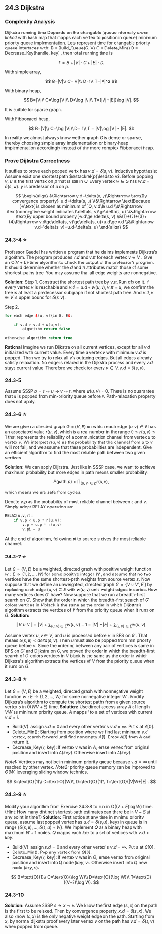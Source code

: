 ## 24.3 Dijkstra

### Complexity Analysis

Dijkstra running time Depends on the changable (queue internally *cross linked* with hash map that mapps each vertex to position in queue) minimum priority queue implementation.
Lets represent time for changable priority queue interfaces with:
B = Build_Queue(G. V)
C = Delete_Min()
D = Decrease_Key(handle, key)
, then total running time is

$$
T=B+|V|\cdot C+|E|\cdot D.
$$

With simple array, 

$$
B=|V|\\
C=|V|\\
D=1\\
T=|V|^2
$$

With binary-heap, 

$$
B=|V|\\
C=\log |V|\\
D=\log |V|\\
T=(|V|+|E|)\log |V|.
$$

It is suitble for sparse graph.

With Fibbonacci heap, 

$$
B=|V|\\
C=\log |V|\\
D= 1\\
T = |V|\log |V| + |E|.
$$

In reality we almost always know wether graph $G$ is dense or sparse, thereby choosing simple array implementation or binary-heap implementation accordingly instead of the more complex Fibbonacci heap. 

### Prove Dijkstra Correctness

It suffies to prove each popped vertx has $v.d=\delta(s, v)$.
Inductive hypothesis: Assume exist one shortest path $s\stackrel{p}\leadsto v$. Before popping $v$, $u$ is the first vertex on $p$ that is still in $Q$. Every vertex $w\in S$ has $w.d=\delta(s, w)$. $y$ is predessor of $u$ on $p$.

$$
\begin{align}
&\Rightarrow y.d=\delta(s, y)\Rightarrow \text{By convergence property}, u.d=\delta(s, u) 
\\&\Rightarrow \text{Because }v\text{ is chosen as minimum of }Q, v.d\le u.d
\\&\Rightarrow \text{nonnegtive weight indicates }\delta(s, v)\ge\delta(s, u) 
\\&\Rightarrow \text{By upper bound property }v.d\ge \delta(s, v)
\\&(1)+(2)+(3)+(4)\Rightarrow v.d\ge\delta(s, v)\ge\delta(s, u)=u.d\ge v.d
\\&\Rightarrow v.d=\delta(s, v)=u.d=\delta(s, u)
\end{align}
$$

### 24.3-4 ⭐
Professor Gaedel has written a program that he claims implements Dijkstra’s algorithm. The program produces $v.d$ and $v.\pi$ for each vertex $v\in V$ . Give an $\text{O}(V+E)$-time algorithm to check the output of the professor’s program. It should determine whether the $d$ and $\pi$ attributes match those of some shortest-paths tree. You may assume that all edge weights are nonnegative.

**Solution:**
Step 1. 
Construct the shortest path tree by $v.\pi$. Run dfs on it. If every vertex $v$ is reachable and $v.d=u.d+w(u, v), v.\pi = u$, we confirm the tree is at least a predecessor subgraph if not shortest path tree. And $v.d, v\in V$ is upper bound for $\delta(s, v)$. 

Step 2.
```C++
for each edge $(u, v)\in G. E$:

    if v.d > v.d + w(u,v):
        algorithm return false

otherwise algorithm return true

```

**Rational**
Imagine we run Dijkstra on all current vertices, except for all $v.d$ initialized with current value. Every time a vertex $v$ with minimum $v.d$ is popped. Then we try to relax all $v$'s outgoing edges. But all edges already satisfy relaxation. No edge is relaxed in the Dijkstra process and every $v.d$ stays current value. Therefore we check for every $v\in V, v.d=\delta(s,v)$.

### 24.3-5 

Assume SSSP $p = s \leadsto u \rightarrow v \leadsto t$, where $w(u,v)=0$. There is no guarantee that $u$ is popped from min-priority queue before $v$. Path-relaxation property does not apply.

### 24.3-6 ⭐
We are given a directed graph $G=(V,E)$ on which each edge $(u,v)\in E$ has an associated value $r(u,v)$, which is a real number in the range $0\le r(u,v)\le 1$ that represents the reliability of a communication channel from vertex $u$ to vertex $v$. We interpret $r(u,v)$ as the probability that the channel from $u$ to $v$ will not fail, and we assume that these probabilities are independent. Give an efficient algorithm to find the most reliable path between two given vertices.

**Solution:**
We can apply Dijkstra. Just like in SSSP case, we want to achieve maximum probability but more edges in path means smaller probability:

$$
P(\text{path }p )=\prod_{(u,v)\in p}r(u,v),
$$

which means we are safe from cycles.

Denote $v.p$ as the probability of most reliable channel between $s$ and $v$. Simply adopt RELAX operation as:
```C++
RELAX(u,v,r):
    if v.p < u.p * r(u,v):
        v.p = u.p * r(u,v)
        v.pi = u
```

At the end of algorithm, following $pi$ to source $s$ gives the most reliable channel.

### 24.3-7 ⭐
Let $G=(V,E)$ be a weighted, directed graph with positive weight function $w:E\rightarrow \{1,2,...,W\}$ for some positive integer $W$ , and assume that no two vertices have the same shortest-path weights from source vertex $s$. Now suppose that we define an unweighted, directed graph $G'=\{V\cup V',E'\}$ by replacing each edge $(u,v)\in E$ with $w(u,v)$ unit-weight edges in series. How many vertices does $G'$ have? Now suppose that we run a breadth-first search on $G'$. Show that the order in which the breadth-first search of $G'$ colors vertices in $V$ black is the same as the order in which Dijkstra’s algorithm extracts the vertices of $V$ from the priority queue when it runs on $G$.
**Solution:**

$$
|V\cup V'|=|V| + \sum_{(u, v)\in E}w(u, v)-1=|V|-|E|+\sum_{(u, v)\in E}w(u, v)
$$

Assume vertex $u, v\in V$, and $u$ is processed before $v$ in BFS on $G'$. That means $\delta(s, u) < delta(s, v)$. Then $u$ must also be popped from min priority queue before $v$. Since the ordering between any pair of vertices is same in BFS on $G'$ and Dijkstra on $G$, we proved the order in which the breadth-first search of $G'$ colors vertices in $V$ black is the same as the order in which Dijkstra's algorithm extracts the vertices of $V$ from the priority queue when it runs on 
$G$.

### 24.3-8 ⭐
Let $G=(V,E)$ be a weighted, directed graph with nonnegative weight function $w:E\rightarrow \{1,2,...,W\}$ for some nonnegative integer $W$ . Modify Dijkstra’s algorithm to compute the shortest paths from a given source vertex $s$ in $\text{O}(WV+E)$ time.
**Solution:**
Use direct access array $A$ of length $VW$ as minimum priority queue. $A$ mapps $i$ to a set of vertices with current $v.d=i$.

* Build(V): assign $s.d=0$ and every other vertex's $v.d=\infty$. Put $s$ at $A[0]$.
* Delete_Min(): Starting from position where we find last minimum $v.d$ vertex, search forward until find nonempty $A[i]$. Erase $A[i]$ from $A$ and return it.
* Decrease_Key(v, key): If vertex $v$ was in $A$, erase vertex from original position and insert into $A[key]$. Otherwise insert into $A[key]$.

*Note1:* Vertices may not be in minimum priority queue because $v.d=\infty$ until reached by other vertex.
*Note2:* priority queue memory can be improved to $\Theta(W)$ leveraging sliding window technics.

$$
B=\text{O}(1)\\
C=\text{O}(W)\\
D=\text{O}(1)\\
T=\text{O}(|V|W+|E|).
$$

### 24.3-9 ⭐
Modify your algorithm from Exercise 24.3-8 to run in $\text{O}((V+E)\log W)$ time. (Hint: How many distinct shortest-path estimates can there be in $V - S$ at any point in time?)
**Solution:**
First notice at any time in minimu priority queue, assume last popped vertex has $u.d=\delta(s,u)$, keys in queue is in range $\{\delta(s,u), ...,\delta(s,u)+W\}$. We implement $Q$ as a binary heap with maximum $W+1$ nodes. $Q$ mapps each $key$ to a set of vertices with $v.d=key$.

* Build(V): assign $s.d=0$ and every other vertex's $v.d=\infty$. Put $s$ at $Q[0]$.
* Delete_Min(): Pop any vertex from $Q[0]$.
* Decrease_Key(v, key): If vertex $v$ was in $Q$, erase vertex from original position and insert into Q node $(key,v)$. Otherwise insert into $Q$ new node $(key,v)$.

$$
B=\text{O}(1)\\
C=\text{O}(\log W)\\
D=\text{O}(\log W)\\
T=\text{O}((V+E)\log W).
$$

### 24.3-10
**Solution:**
Assume SSSP $s \rightarrow x \leadsto v$. We know the first edge $(s, x)$ on the path is the first to be relaxed. Then by convergence property, $x.d = \delta(s, x)$. We also know $(s, x)$ is the only negative weight edge on the path. Starting from $x$, by normal dijkstra proof every later vertex $v$ on the path has $v.d=\delta(s, v)$ when popped from queue.


